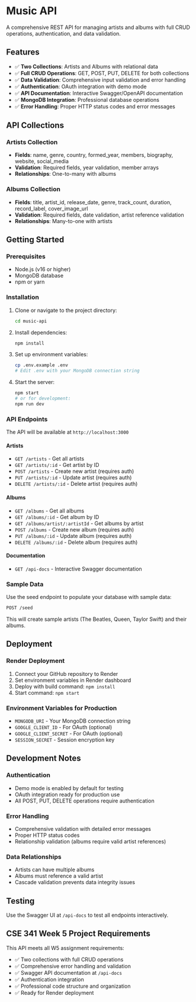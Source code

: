 # Music API

A comprehensive REST API for managing artists and albums with full CRUD operations, authentication, and data validation.

## Features

- ✅ **Two Collections**: Artists and Albums with relational data
- ✅ **Full CRUD Operations**: GET, POST, PUT, DELETE for both collections
- ✅ **Data Validation**: Comprehensive input validation and error handling
- ✅ **Authentication**: OAuth integration with demo mode
- ✅ **API Documentation**: Interactive Swagger/OpenAPI documentation
- ✅ **MongoDB Integration**: Professional database operations
- ✅ **Error Handling**: Proper HTTP status codes and error messages

## API Collections

### Artists Collection

- **Fields**: name, genre, country, formed_year, members, biography, website, social_media
- **Validation**: Required fields, year validation, member arrays
- **Relationships**: One-to-many with albums

### Albums Collection

- **Fields**: title, artist_id, release_date, genre, track_count, duration, record_label, cover_image_url
- **Validation**: Required fields, date validation, artist reference validation
- **Relationships**: Many-to-one with artists

## Getting Started

### Prerequisites

- Node.js (v16 or higher)
- MongoDB database
- npm or yarn

### Installation

1. Clone or navigate to the project directory:

   ```bash
   cd music-api
   ```

2. Install dependencies:

   ```bash
   npm install
   ```

3. Set up environment variables:

   ```bash
   cp .env.example .env
   # Edit .env with your MongoDB connection string
   ```

4. Start the server:
   ```bash
   npm start
   # or for development:
   npm run dev
   ```

### API Endpoints

The API will be available at `http://localhost:3000`

#### Artists

- `GET /artists` - Get all artists
- `GET /artists/:id` - Get artist by ID
- `POST /artists` - Create new artist (requires auth)
- `PUT /artists/:id` - Update artist (requires auth)
- `DELETE /artists/:id` - Delete artist (requires auth)

#### Albums

- `GET /albums` - Get all albums
- `GET /albums/:id` - Get album by ID
- `GET /albums/artist/:artistId` - Get albums by artist
- `POST /albums` - Create new album (requires auth)
- `PUT /albums/:id` - Update album (requires auth)
- `DELETE /albums/:id` - Delete album (requires auth)

#### Documentation

- `GET /api-docs` - Interactive Swagger documentation

### Sample Data

Use the seed endpoint to populate your database with sample data:

```bash
POST /seed
```

This will create sample artists (The Beatles, Queen, Taylor Swift) and their albums.

## Deployment

### Render Deployment

1. Connect your GitHub repository to Render
2. Set environment variables in Render dashboard
3. Deploy with build command: `npm install`
4. Start command: `npm start`

### Environment Variables for Production

- `MONGODB_URI` - Your MongoDB connection string
- `GOOGLE_CLIENT_ID` - For OAuth (optional)
- `GOOGLE_CLIENT_SECRET` - For OAuth (optional)
- `SESSION_SECRET` - Session encryption key

## Development Notes

### Authentication

- Demo mode is enabled by default for testing
- OAuth integration ready for production use
- All POST, PUT, DELETE operations require authentication

### Error Handling

- Comprehensive validation with detailed error messages
- Proper HTTP status codes
- Relationship validation (albums require valid artist references)

### Data Relationships

- Artists can have multiple albums
- Albums must reference a valid artist
- Cascade validation prevents data integrity issues

## Testing

Use the Swagger UI at `/api-docs` to test all endpoints interactively.

## CSE 341 Week 5 Project Requirements

This API meets all W5 assignment requirements:

- ✅ Two collections with full CRUD operations
- ✅ Comprehensive error handling and validation
- ✅ Swagger API documentation at `/api-docs`
- ✅ Authentication integration
- ✅ Professional code structure and organization
- ✅ Ready for Render deployment
